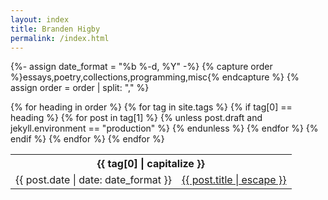 ```yaml
---
layout: index
title: Branden Higby
permalink: /index.html
---
```

{%- assign date_format = "%b %-d, %Y" -%}
{% capture order %}essays,poetry,collections,programming,misc{% endcapture %}
{% assign order = order | split: "," %}
<table class="index">
{% for heading in order %}
{% for tag in site.tags %}
{% if tag[0] == heading %}
<tbody>
<tr>
<th colspan="2">
  {{ tag[0] | capitalize }}
</th>
</tr>
{% for post in tag[1] %}
  {% unless post.draft and jekyll.environment == "production" %}
<tr>
  <td>
    <time>{{ post.date | date: date_format }}</time>
  </td>
  <td>
    <a href="{{ post.url | relative_url | remove: ".html" }}" {% unless post.setup.style %}class="internal{% if post.draft %} draft{% endif %}" {% else %} {% if post.draft %} class="draft"{% endif %}{% endunless %}>{{ post.title | escape }}</a>
  </td></tr>
{% endunless %}
{% endfor %}
</tbody>
{% endif %}
{% endfor %}
{% endfor %}
</table>
